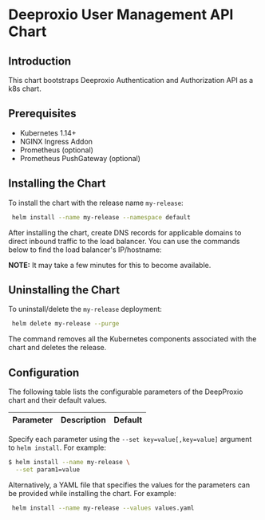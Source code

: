 # Deeproxio User Management API Chart

## Introduction

This chart bootstraps Deeproxio Authentication and Authorization API as a k8s chart.

## Prerequisites

- Kubernetes 1.14+
- NGINX Ingress Addon
- Prometheus (optional)
- Prometheus PushGateway (optional)

## Installing the Chart

To install the chart with the release name `my-release`:

```bash
 helm install --name my-release --namespace default
```

After installing the chart, create DNS records for applicable domains to direct inbound traffic to
the load balancer. You can use the commands below to find the load balancer's IP/hostname:

**NOTE:** It may take a few minutes for this to become available.

## Uninstalling the Chart

To uninstall/delete the `my-release` deployment:

```bash
 helm delete my-release --purge
```

The command removes all the Kubernetes components associated with the chart and deletes the
release.

## Configuration

The following table lists the configurable parameters of the DeepProxio chart and their default values.

| Parameter | Description | Default |
| --------- | ----------- | ------- |

Specify each parameter using the `--set key=value[,key=value]` argument to `helm install`. For example:

```bash
$ helm install --name my-release \
  --set param1=value
```

Alternatively, a YAML file that specifies the values for the parameters can be provided while
installing the chart. For example:

```bash
 helm install --name my-release --values values.yaml
```

